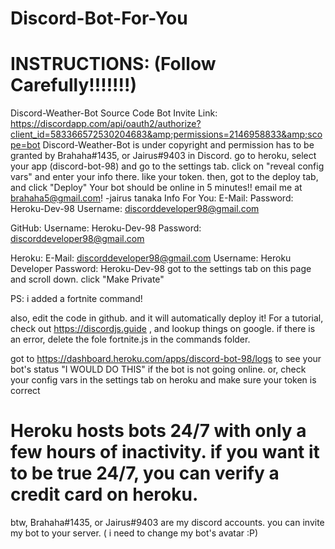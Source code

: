 # Discord-Bot-For-You
# INSTRUCTIONS: (Follow Carefully!!!!!!!)
Discord-Weather-Bot Source Code Bot Invite Link: https://discordapp.com/api/oauth2/authorize?client_id=583366572530204683&amp;permissions=2146958833&amp;scope=bot
Discord-Weather-Bot is under copyright and permission has to be granted by Brahaha#1435, or Jairus#9403 in Discord. go to heroku, select your app (discord-bot-98) and go to the settings tab. 
click on "reveal config vars" and enter your info there. like your token. 
then, got to the deploy tab, and click "Deploy" 
Your bot should be online in 5 minutes!! 
email me at brahaha5@gmail.com! -jairus tanaka
Info For You:
E-Mail:
Password: Heroku-Dev-98
Username: discorddeveloper98@gmail.com

GitHub:
Username: Heroku-Dev-98
Password: discorddeveloper98@gmail.com

Heroku: 
E-Mail: discorddeveloper98@gmail.com
Username: Heroku Developer
Password: Heroku-Dev-98
got to the settings tab on this page and scroll down. click "Make Private"

PS: i added a fortnite command!

also, edit the code in github. and it will automatically deploy it!
For a tutorial, check out https://discordjs.guide , and lookup things on google.
if there is an error, delete the fole fortnite.js in the commands folder.

got to https://dashboard.heroku.com/apps/discord-bot-98/logs to see your bot's status "I WOULD DO THIS" if the bot is not going online.
or, check your config vars in the settings tab on heroku and make sure your token is correct

# Heroku hosts bots 24/7 with only a few hours of inactivity. if you want it to be true 24/7, you can verify a credit card on heroku.
btw, Brahaha#1435, or Jairus#9403 are my discord accounts. you can invite my bot to your server. 
( i need to change my bot's avatar :P)
